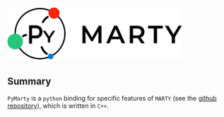 # ![PyMarty Logo](assets/logo_pymarty_black.png)

## Summary

`PyMarty` is a `python` binding for specific features of `MARTY` (see the 
[github repository](http://github.com/docbrown1955/marty-public.git)), which 
is written in `C++`.
